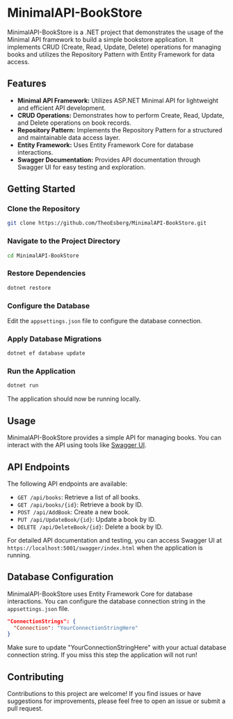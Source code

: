 # MinimalAPI-BookStore

MinimalAPI-BookStore is a .NET project that demonstrates the usage of the Minimal API framework to build a simple bookstore application. It implements CRUD (Create, Read, Update, Delete) operations for managing books and utilizes the Repository Pattern with Entity Framework for data access.

## Features

- **Minimal API Framework:** Utilizes ASP.NET Minimal API for lightweight and efficient API development.
- **CRUD Operations:** Demonstrates how to perform Create, Read, Update, and Delete operations on book records.
- **Repository Pattern:** Implements the Repository Pattern for a structured and maintainable data access layer.
- **Entity Framework:** Uses Entity Framework Core for database interactions.
- **Swagger Documentation:** Provides API documentation through Swagger UI for easy testing and exploration.

## Getting Started

### Clone the Repository

```bash
git clone https://github.com/TheoEsberg/MinimalAPI-BookStore.git
```

### Navigate to the Project Directory

```bash
cd MinimalAPI-BookStore
```

### Restore Dependencies

```bash
dotnet restore
```

### Configure the Database

Edit the `appsettings.json` file to configure the database connection.

### Apply Database Migrations

```bash
dotnet ef database update
```

### Run the Application

```bash
dotnet run
```

The application should now be running locally.

## Usage

MinimalAPI-BookStore provides a simple API for managing books. You can interact with the API using tools like [Swagger UI](https://swagger.io/tools/swagger-ui/).

## API Endpoints

The following API endpoints are available:

- `GET /api/books`: Retrieve a list of all books.
- `GET /api/books/{id}`: Retrieve a book by ID.
- `POST /api/AddBook`: Create a new book.
- `PUT /api/UpdateBook/{id}`: Update a book by ID.
- `DELETE /api/DeleteBook/{id}`: Delete a book by ID.

For detailed API documentation and testing, you can access Swagger UI at `https://localhost:5001/swagger/index.html` when the application is running.

## Database Configuration

MinimalAPI-BookStore uses Entity Framework Core for database interactions. You can configure the database connection string in the `appsettings.json` file.

```json
"ConnectionStrings": {
  "Connection": "YourConnectionStringHere"
}
```
Make sure to update "YourConnectionStringHere" with your actual database connection string. If you miss this step the application will not run!

## Contributing
Contributions to this project are welcome! If you find issues or have suggestions for improvements, please feel free to open an issue or submit a pull request.

